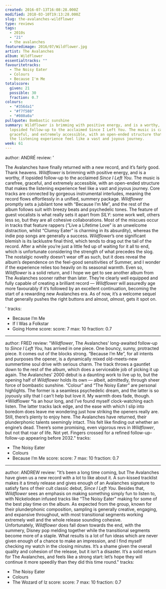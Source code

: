 ```yaml
---
created: 2016-07-13T16:08:28.000Z
modified: 2018-03-10T19:13:28.000Z
slug: the-avalanches-wildflower
type: reviews
tags:
  - 2010s
  - "21"
  - the avalanches
featuredimage: 2016/07/Wildflower.jpg
artist: The Avalanches
album: Wildflower
essentialtracks: ""
favouritetracks:
  - The Noisy Eater
  - Colours
  - Because I'm Me
totalscore:
  given: 21
  possible: 30
  fraction: 0.7
colours:
  - "#356da1"
  - "#f7f588"
  - "#080a0a"
pullquote: Bombastic sunshine
summary: Wildflower is brimming with positive energy, and is a worthy, if
  lopsided follow-up to the acclaimed Since I Left You. The music is carefree,
  graceful, and extremely accessible, with an open-ended structure that makes
  the listening experience feel like a vast and joyous journey.
week: 61
---
```

author: ANDRÉ
review: '<div class="_d97"><p>The Avalanches have finally returned with a new
  record, and it’s fairly good. Thank heavens. <em>Wildflower</em> is brimming
  with positive energy, and is a worthy, if lopsided follow-up to the acclaimed
  <em>Since I Left You</em>. The music is carefree, graceful, and extremely
  accessible, with&nbsp;an open-ended structure that makes the listening
  experience feel like a vast and joyous journey. Core tracks are connected by
  gorgeous instrumental interludes, meaning the record flows effortlessly in a
  unified, summery package. <em>Wildflower</em> promptly sets a jubilant tone
  with “Because I’m Me”, and&nbsp;the rest of the album follows suit with breezy
  beats and psychedelic tones. The feature of guest vocalists is what really
  sets it apart from <em>SILY</em>: some work well, others less so, but they are
  all cohesive collaborations. Most of the miscues occur in tracks that feature
  rappers (“Live a Lifetime Love” is an unwelcome distraction, whilst “Clumsy
  Eater” is charming in its absurdity), whereas the indie pop songs are
  generally a success. <em>Wildflower</em>’s one significant blemish is its
  lacklustre final third, which tends to drag out the tail of the record. After
  a while you’re just a little fed up of waiting for it all to end, which is
  unfortunate considering the strength of what precedes the slog. The nostalgic
  novelty doesn’t wear off as such, but it does reveal the album’s dependence on
  the feel-good sensitivities of Summer, and I wonder if the experience relies
  too heavily on its seasonal&nbsp;warmth. Even so, <em>Wildflower</em> is a
  solid&nbsp;return, and I hope we get to see another album from The Avalanches
  sooner rather than later. They’re clearly well equipped and fully capable of
  creating a brilliant record —&nbsp;<em>Wildflower</em> will assuredly age more
  favourably if it’s followed by an excellent continuation, becoming&nbsp;the
  start of a rewarding new Avalanches era. As of now, it’s a welcome sequel that
  generally pushes the right buttons and almost, <em>almost</em>, gets it spot
  on.</p></div>'
tracks:
  - Because I’m Me
  - ­If I Was a Folkstar
  - ­Going Home
score:
  score: 7
  max: 10
  fraction: 0.7
---
author: FRED
review: "*Wildflower*, The Avalanches’ long-awaited follow-up to *Since I Left
  You*, has arrived in one piece. One bouncy, sunny, protracted piece. It comes
  out of the blocks strong. “Because I’m Me”, for all intents and purposes the
  opener, is a dynamically mixed old-meets-new summertime soul drive with
  serious charm. The track throws a gauntlet down to the rest of the album,
  which does a serviceable job of picking it up again. The Avalanches’ 2000
  debut is a daunting work to live up to, but the opening half of *Wildflower*
  holds its own — albeit, admittedly, through sheer force of bombastic sunshine.
  “Colour” and “The Noisy Eater” are personal highlights. The former is a
  seamless psychedelic dream, and the latter is so joyously silly that I can’t
  help but love it. My warmth does fade, though. *Wildflower *is an hour long,
  and I’ve found myself clock-watching each listen. The latter tracks lack edge,
  and the ease with which I slip into boredom does leave me wondering just how
  striking the openers really are. Still, there’s plenty to enjoy here. The
  Avalanches have returned, their plunderphonic talents seemingly intact. This
  felt like finding out whether an engine’s dead. There’s some promising, even
  vigorous revs in *Wildflower*, but not that roar of life. Not yet. Fingers
  crossed for a refined follow-up-follow-up appearing before 2032."
tracks:
  - The Noisy Eater
  - ­Colours
  - ­Because I’m Me
score:
  score: 7
  max: 10
  fraction: 0.7
---
author: ANDREW
review: "It’s been a long time coming, but The Avalanches have given us a new
  record with a lot to like about it. A sun-kissed tracklist makes it a timely
  release and gives enough of an Avalanches signature to satisfy fans of their
  cult classic debut, *Since I Left You*. Besides that, *Wildflower* sees an
  emphasis on making something simply fun to listen to, with Nickelodean infused
  tracks like “The Noisy Eater” making for some of the best play time on the
  album. As expected from the group, known for their plunderphonic composition,
  sampling is generally creative, engaging, and expansive throughout, with most
  transitional segments working extremely well and the whole release sounding
  cohesive. Unfortunately, *Wildflower* does fall down towards the end, with the
  summery, Disney pop melding together while the transitional segments become
  more of a staple. What results is a lot of fun ideas which are never given
  enough of a chance to make an impression, and I find myself checking my watch
  in the closing minutes. It’s a shame given the overall quality and cohesion of
  the release, but it isn’t a disaster. It’s a solid return for The Avalanches,
  and feels like a strong start: let’s hope they will continue it more speedily
  than they did this time round."
tracks:
  - The Noisy Eater
  - ­Colours
  - ­The Wozard of Iz
score:
  score: 7
  max: 10
  fraction: 0.7
